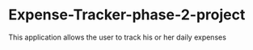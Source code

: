 # Expense-Tracker-phase-2-project
This application allows the user to track his or her daily expenses
